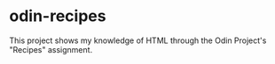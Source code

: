 # odin-recipes
This project shows my knowledge of HTML through the Odin Project's "Recipes" assignment.